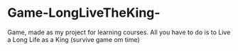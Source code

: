 # Game-LongLiveTheKing-
Game, made as my project for learning courses. All you have to do is to Live a Long Life as a King (survive game om time) 
